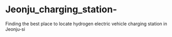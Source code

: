 # Jeonju_charging_station-
 Finding the best place to locate hydrogen electric vehicle charging station in Jeonju-si
